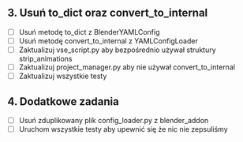 
## 3. Usuń to_dict oraz convert_to_internal
- [ ] Usuń metodę to_dict z BlenderYAMLConfig
- [ ] Usuń metodę convert_to_internal z YAMLConfigLoader
- [ ] Zaktualizuj vse_script.py aby bezpośrednio używał struktury strip_animations
- [ ] Zaktualizuj project_manager.py aby nie używał convert_to_internal
- [ ] Zaktualizuj wszystkie testy

## 4. Dodatkowe zadania
- [ ] Usuń zduplikowany plik config_loader.py z blender_addon
- [ ] Uruchom wszystkie testy aby upewnić się że nic nie zepsuliśmy